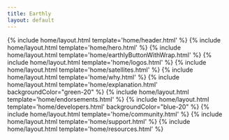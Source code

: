```yaml
---
title: Earthly
layout: default
---
```


{% include home/layout.html template='home/header.html' %}
{% include home/layout.html template='home/hero.html' %}
{% include home/layout.html template='home/earthlyButtonWithWrap.html' %}
{% include home/layout.html template='home/logos.html' %}
{% include home/layout.html template='home/satellites.html' %}
{% include home/layout.html template='home/why.html' %}
{% include home/layout.html template='home/explanation.html' backgroundColor="green-20" %}
{% include home/layout.html template='home/endorsements.html' %}
{% include home/layout.html template='home/developers.html' backgroundColor="blue-20" %}
{% include home/layout.html template='home/community.html' %}
{% include home/layout.html template='home/support.html' %}
{% include home/layout.html template='home/resources.html' %}
